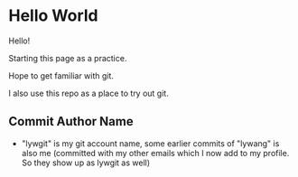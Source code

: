 # Hello World

Hello!

Starting this page as a practice.

Hope to get familiar with git.

I also use this repo as a place to try out git.

## Commit Author Name

* "lywgit" is my git account name, some earlier commits of "lywang" is also me (committed with my other emails which I now add to my profile. So they show up as lywgit as well)



